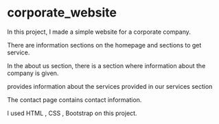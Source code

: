 # corporate_website
In this project, I made a simple website for a corporate company.

There are information sections on the homepage and sections to get service.

In the about us section, there is a section where information about the company is given.

provides information about the services provided in our services section

The contact page contains contact information.

I used HTML , CSS , Bootstrap on this project.


